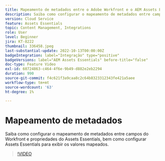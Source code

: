 ```yaml
---
title: Mapeamento de metadados entre o Adobe Workfront e o AEM Assets Essentials
description: Saiba como configurar o mapeamento de metadados entre campos do Workfront e propriedades do Assets Essentials, bem como configurar Assets Essentials para exibir os metadados mapeados.
version: Cloud Service
feature: Assets Essentials
topic: Content Management, Integrations
role: User
level: Beginner
jira: KT-8222
thumbnail: 336458.jpeg
last-substantial-update: 2022-10-13T00:00:00Z
badgeIntegration: label="Integração" type="positive"
badgeVersions: label="AEM Assets Essentials" before-title="false"
doc-type: Feature Video
exl-id: 60724863-c464-4f6e-9b49-d882e2eb2294
duration: 990
source-git-commit: f4c621f3a9caa8c2c64b8323312343fe421a5aee
workflow-type: tm+mt
source-wordcount: '63'
ht-degree: 1%

---
```


# Mapeamento de metadados

Saiba como configurar o mapeamento de metadados entre campos do Workfront e propriedades do Assets Essentials, bem como configurar Assets Essentials para exibir os valores mapeados.

>[!VIDEO](https://video.tv.adobe.com/v/336458?quality=12&learn=on)
